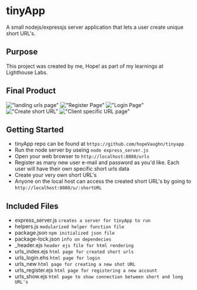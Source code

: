 # tinyApp

A small nodejs/expressjs server application that lets a user create unique short URL's.

## Purpose

This project was created by me, Hope! as part of my learnings at Lighthouse Labs.

## Final Product

!["landing urls page"]('landing.png')
!["Register Page"]('register.png')
!["Login Page"]('login.png')
!["Create short URL"]('create.png')
!["Client specific URL page"]('savedURLS.png')

## Getting Started

- tinyApp repo can be found at `https://github.com/hopeVaughn/tinyapp`
- Run the node server by useing `node express_server.js`
- Open your web browser to `http://localhost:8080/urls`
- Register as many new user e-mail and password as you'd like. Each user will have their own specific short urls data
- Create your very own short URL's
- Anyone on the local host can access the created short URL's by going to `http://localhost:8080/u/:shortURL`

## Included Files

- express_server.js `creates a server for tinyApp to run`
- helpers.js `modularized helper function file`
- package.json `npm initialized json file`
- package-lock.json `info on dependecies`
- \_header.ejs `header ejs file for html rendering`
- urls_index.ejs `html page for created short urls`
- urls_login.ehs `html page for login`
- urls_new `html page for creating a new shot URL`
- urls_register.ejs `html page for registering a new account`
- urls_show.ejs `html page to show connection between short and long URL's`
